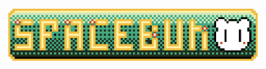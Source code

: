 ![Banner-V3](https://github.com/SpaceBunEth/spacebuneth/blob/fba216c9049f5fc2a27db2cb358588f8cf85f5c0/banners/github_banner_v3.png)

